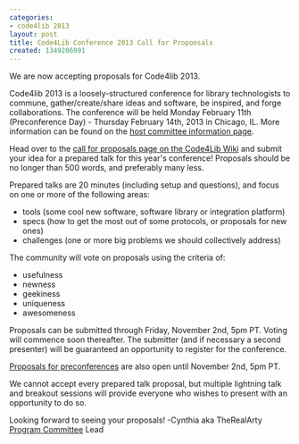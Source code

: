 ```yaml
---
categories:
- code4lib 2013
layout: post
title: Code4Lib Conference 2013 Call for Propoosals
created: 1349206991
---
```

We are now accepting proposals for Code4lib 2013.

Code4lib 2013 is a loosely-structured conference for library technologists to commune, gather/create/share ideas and software, be inspired, and forge collaborations. The conference will be held Monday February 11th (Preconference Day) - Thursday February 14th, 2013 in Chicago, IL. More information can be found on the <a href="http://tigger.uic.edu/~kayiwa/code4lib.html">host committee information page</a>. 

Head over to the <a href="http://wiki.code4lib.org/index.php/2013_talks_proposals">call for proposals page on the Code4Lib Wiki</a> and submit your idea for a prepared talk for this year's conference! Proposals should be no longer than 500 words, and preferably many less.
<!--break-->
Prepared talks are 20 minutes (including setup and questions), and focus on one or more of the following areas:

<ul>
	<li>tools (some cool new software, software library or integration platform)</li>
	<li>specs (how to get the most out of some protocols, or proposals for new ones)</li>
	<li>challenges (one or more big problems we should collectively address)</li>
</ul>

The community will vote on proposals using the criteria of:
<ul>
	<li>usefulness</li>
	<li>newness</li>
	<li>geekiness</li>
	<li>uniqueness</li>
	<li>awesomeness</li>
</ul>

Proposals can be submitted through Friday, November 2nd, 5pm PT.  Voting will commence soon thereafter. The submitter (and if necessary a second presenter) will be guaranteed an opportunity to register for the conference.

<a href="http://wiki.code4lib.org/index.php/2013_preconference_proposals">Proposals for preconferences</a> are also open until November 2nd, 5pm PT. 

We cannot accept every prepared talk proposal, but multiple lightning talk and breakout sessions will provide everyone who wishes to present with an opportunity to do so.

Looking forward to seeing your proposals!
-Cynthia aka TheRealArty
<a href="http://wiki.code4lib.org/index.php/2013_committees_sign-up_page#Program_Committee">Program Committee</a> Lead

